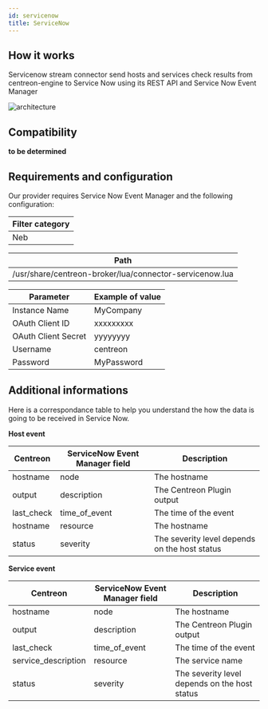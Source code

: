 ```yaml
---
id: servicenow
title: ServiceNow
---
```


## How it works

Servicenow stream connector send hosts and services check results from
centreon-engine to Service Now using its REST API and Service Now Event Manager

![architecture](assets/integrations/stream-connectors/sc-service-now-architecture.png)

## Compatibility

**to be determined**

## Requirements and configuration

Our provider requires Service Now Event Manager and the following configuration:

| Filter category |
| --------------- |
| Neb             |

| Path                                                    |
| ------------------------------------------------------- |
| /usr/share/centreon-broker/lua/connector-servicenow.lua |

| Parameter           | Example of value |
| ------------------- | ---------------- |
| Instance Name       | MyCompany        |
| OAuth Client ID     | xxxxxxxxx        |
| OAuth Client Secret | yyyyyyyy         |
| Username            | centreon         |
| Password            | MyPassword       |

## Additional informations

Here is a correspondance table to help you understand the how the data is going
to be received in Service Now.

**Host event**

| Centreon    | ServiceNow Event Manager field | Description                                   |
| ----------- | ------------------------------ | --------------------------------------------- |
| hostname    | node                           | The hostname                                  |
| output      | description                    | The Centreon Plugin output                    |
| last\_check | time\_of\_event                | The time of the event                         |
| hostname    | resource                       | The hostname                                  |
| status      | severity                       | The severity level depends on the host status |

**Service event**

| Centreon             | ServiceNow Event Manager field | Description                                   |
| -------------------- | ------------------------------ | --------------------------------------------- |
| hostname             | node                           | The hostname                                  |
| output               | description                    | The Centreon Plugin output                    |
| last\_check          | time\_of\_event                | The time of the event                         |
| service\_description | resource                       | The service name                              |
| status               | severity                       | The severity level depends on the host status |
